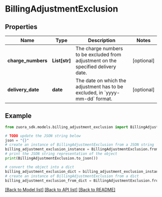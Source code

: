 # BillingAdjustmentExclusion


## Properties

Name | Type | Description | Notes
------------ | ------------- | ------------- | -------------
**charge_numbers** | **List[str]** | The charge numbers to be excluded from adjustment on the specified delivery date.  | [optional] 
**delivery_date** | **date** | The date on which the adjustment has to be excluded, in &#x60;yyyy-mm-dd&#x60; format.  | [optional] 

## Example

```python
from zuora_sdk.models.billing_adjustment_exclusion import BillingAdjustmentExclusion

# TODO update the JSON string below
json = "{}"
# create an instance of BillingAdjustmentExclusion from a JSON string
billing_adjustment_exclusion_instance = BillingAdjustmentExclusion.from_json(json)
# print the JSON string representation of the object
print(BillingAdjustmentExclusion.to_json())

# convert the object into a dict
billing_adjustment_exclusion_dict = billing_adjustment_exclusion_instance.to_dict()
# create an instance of BillingAdjustmentExclusion from a dict
billing_adjustment_exclusion_from_dict = BillingAdjustmentExclusion.from_dict(billing_adjustment_exclusion_dict)
```
[[Back to Model list]](../README.md#documentation-for-models) [[Back to API list]](../README.md#documentation-for-api-endpoints) [[Back to README]](../README.md)


